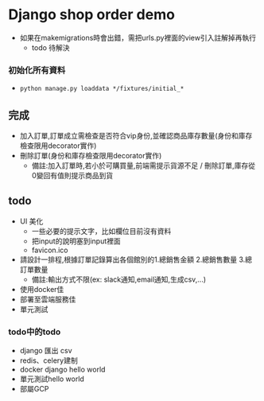 # Django shop order demo

* 如果在makemigrations時會出錯，需把urls.py裡面的view引入註解掉再執行
    * todo 待解決

### 初始化所有資料
* `python manage.py loaddata */fixtures/initial_*`

## 完成
* 加入訂單,訂單成立需檢查是否符合vip身份,並確認商品庫存數量(身份和庫存檢查限用decorator實作)
* 刪除訂單(身份和庫存檢查限用decorator實作)
    * 備註:加入訂單時,若小於可購買量,前端需提示貨源不足 / 刪除訂單,庫存從0變回有值則提示商品到貨

## todo
* UI 美化
    * 一些必要的提示文字，比如欄位目前沒有資料
    * 把input的說明塞到input裡面 
    * favicon.ico
* 請設計一排程,根據訂單記錄算出各個館別的1.總銷售金額 2.總銷售數量 3.總訂單數量
    * 備註:輸出方式不限(ex: slack通知,email通知,生成csv,...)
* 使用docker佳
* 部署至雲端服務佳
* 單元測試

### todo中的todo
* django 匯出 csv
* redis、celery建制
* docker django hello world
* 單元測試hello world
* 部屬GCP